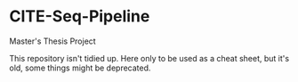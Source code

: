 # CITE-Seq-Pipeline
Master's Thesis Project

This repository isn't tidied up. Here only to be used as a cheat sheet, but it's old, some things might be deprecated.
